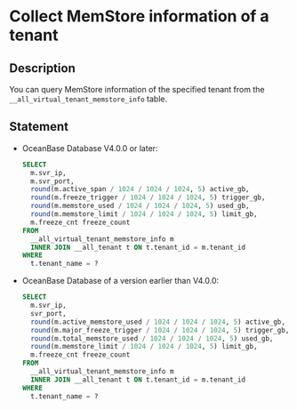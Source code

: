 # Collect MemStore information of a tenant

## Description

You can query MemStore information of the specified tenant from the `__all_virtual_tenant_memstore_info` table.

## Statement

* OceanBase Database V4.0.0 or later:

    ```sql
    SELECT
      m.svr_ip,
      m.svr_port,
      round(m.active_span / 1024 / 1024 / 1024, 5) active_gb,
      round(m.freeze_trigger / 1024 / 1024 / 1024, 5) trigger_gb,
      round(m.memstore_used / 1024 / 1024 / 1024, 5) used_gb,
      round(m.memstore_limit / 1024 / 1024 / 1024, 5) limit_gb,
      m.freeze_cnt freeze_count
    FROM
      __all_virtual_tenant_memstore_info m
      INNER JOIN __all_tenant t ON t.tenant_id = m.tenant_id
    WHERE
      t.tenant_name = ?
    ```

* OceanBase Database of a version earlier than V4.0.0:

    ```sql
    SELECT
      m.svr_ip,
      svr_port,
      round(m.active_memstore_used / 1024 / 1024 / 1024, 5) active_gb,
      round(m.major_freeze_trigger / 1024 / 1024 / 1024, 5) trigger_gb,
      round(m.total_memstore_used / 1024 / 1024 / 1024, 5) used_gb,
      round(m.memstore_limit / 1024 / 1024 / 1024, 5) limit_gb,
      m.freeze_cnt freeze_count
    FROM
      __all_virtual_tenant_memstore_info m
      INNER JOIN __all_tenant t ON t.tenant_id = m.tenant_id
    WHERE
      t.tenant_name = ?
    ```
